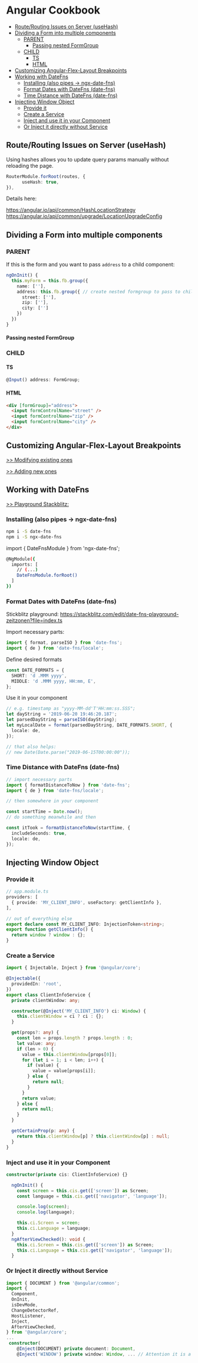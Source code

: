 # Angular Cookbook

<!-- @import "[TOC]" {cmd="toc" depthFrom=2 depthTo=6 orderedList=false} -->

<!-- code_chunk_output -->

- [Route/Routing Issues on Server (useHash)](#routerouting-issues-on-server-usehash)
- [Dividing a Form into multiple components](#dividing-a-form-into-multiple-components)
  - [PARENT](#parent)
    - [Passing nested FormGroup](#passing-nested-formgroup)
  - [CHILD](#child)
    - [TS](#ts)
    - [HTML](#html)
- [Customizing Angular-Flex-Layout Breakpoints](#customizing-angular-flex-layout-breakpoints)
- [Working with DateFns](#working-with-datefns)
  - [Installing (also pipes &rarr; ngx-date-fns)](#installing-also-pipes-rarr-ngx-date-fns)
  - [Format Dates with DateFns (date-fns)](#format-dates-with-datefns-date-fns)
  - [Time Distance with DateFns (date-fns)](#time-distance-with-datefns-date-fns)
- [Injecting Window Object](#injecting-window-object)
  - [Provide it](#provide-it)
  - [Create a Service](#create-a-service)
  - [Inject and use it in your Component](#inject-and-use-it-in-your-component)
  - [Or Inject it directly without Service](#or-inject-it-directly-without-service)

<!-- /code_chunk_output -->

## Route/Routing Issues on Server (useHash)

Using hashes allows you to update query params manually without reloading the page.

```ts
RouterModule.forRoot(routes, {
      useHash: true,
}),
```

Details here:

https://angular.io/api/common/HashLocationStrategy
https://angular.io/api/common/upgrade/LocationUpgradeConfig

## Dividing a Form into multiple components

### PARENT

If this is the form and you want to pass `address` to a child component:

```typescript
ngOnInit() {
  this.myForm = this.fb.group({
    name: [''],
    address: this.fb.group({ // create nested formgroup to pass to child
      street: [''],
      zip: [''],
      city: ['']
    })
  })
}
```

#### Passing nested FormGroup

<address [address]="myForm.get('address')"></address>

### CHILD

#### TS

```typescript
@Input() address: FormGroup;
```

#### HTML

```html
<div [formGroup]="address">
  <input formControlName="street" />
  <input formControlName="zip" />
  <input formControlName="city" />
</div>
```

## Customizing Angular-Flex-Layout Breakpoints

[>> Modifying existing ones](https://stackblitz.com/edit/angular-fxlayout-custom-breakpoints?file=app%2Fcustom-breakpoints.ts)

[>> Adding new ones](https://github.com/angular/flex-layout/wiki/Breakpoints)

## Working with DateFns

[ >> Playground Stackblitz:](https://stackblitz.com/edit/angular-date-fns-examples?file=src%2Fapp%2Fapp.component.ts)

### Installing (also pipes &rarr; ngx-date-fns)

```bash
npm i -S date-fns
npm i -S ngx-date-fns
```

import { DateFnsModule } from 'ngx-date-fns';

```bash
@NgModule({
  imports: [
    // (...)
    DateFnsModule.forRoot()
  ]
})
```

### Format Dates with DateFns (date-fns)

Stickblitz playground: <https://stackblitz.com/edit/date-fns-playground-zeitzonen?file=index.ts>

Import necessary parts:

```ts
import { format, parseISO } from 'date-fns';
import { de } from 'date-fns/locale';
```

Define desired formats

```ts
const DATE_FORMATS = {
  SHORT: 'd .MMM yyyy',
  MIDDLE: 'd .MMM yyyy, HH:mm, E',
};
```

Use it in your component

```ts
// e.g. timestamp as "yyyy-MM-dd'T'HH:mm:ss.SSS";
let dayString = '2019-06-20 19:46:20.187';
let parsedDayString = parseISO(dayString);
let myLocalDate = format(parsedDayString, DATE_FORMATS.SHORT, {
  locale: de,
});

// that also helps:
// new Date(Date.parse("2019-06-15T00:00:00"));
```

### Time Distance with DateFns (date-fns)

```ts
// import necessary parts
import { formatDistanceToNow } from 'date-fns';
import { de } from 'date-fns/locale';

// then somewhere in your component

const startTime = Date.now();
// do something meanwhile and then

const itTook = formatDistanceToNow(startTime, {
  includeSeconds: true,
  locale: de,
});
```

## Injecting Window Object

### Provide it

```ts
// app.module.ts
providers: [
  { provide: 'MY_CLIENT_INFO', useFactory: getClientInfo },
],

// out of everything else
export declare const MY_CLIENT_INFO: InjectionToken<string>;
export function getClientInfo() {
  return window ? window : {};
}
```

### Create a Service

```ts
import { Injectable, Inject } from '@angular/core';

@Injectable({
  providedIn: 'root',
})
export class ClientInfoService {
  private clientWindow: any;

  constructor(@Inject('MY_CLIENT_INFO') ci: Window) {
    this.clientWindow = ci ? ci : {};
  }

  get(props?: any) {
    const len = props.length ? props.length : 0;
    let value: any;
    if (len > 0) {
      value = this.clientWindow[props[0]];
      for (let i = 1; i < len; i++) {
        if (value) {
          value = value[props[i]];
        } else {
          return null;
        }
      }
      return value;
    } else {
      return null;
    }
  }

  getCertainProp(p: any) {
    return this.clientWindow[p] ? this.clientWindow[p] : null;
  }
}
```

### Inject and use it in your Component

```ts
constructor(private cis: ClientInfoService) {}

  ngOnInit() {
    const screen = this.cis.get(['screen']) as Screen;
    const language = this.cis.get(['navigator', 'language']);

    console.log(screen);
    console.log(language);

    this.ci.Screen = screen;
    this.ci.Language = language;
  }
  ngAfterViewChecked(): void {
    this.ci.Screen = this.cis.get(['screen']) as Screen;
    this.ci.Language = this.cis.get(['navigator', 'language']);
  }
```

### Or Inject it directly without Service

```ts
import { DOCUMENT } from '@angular/common';
import {
  Component,
  OnInit,
  isDevMode,
  ChangeDetectorRef,
  HostListener,
  Inject,
  AfterViewChecked,
} from '@angular/core';
...
 constructor(
    @Inject(DOCUMENT) private document: Document,
    @Inject('WINDOW') private window: Window, ... // Attention it is a String!
```
